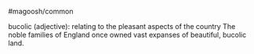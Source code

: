 #magoosh/common

bucolic (adjective): relating to the pleasant aspects of the country 
The noble families of England once owned vast expanses of beautiful, bucolic land. 
